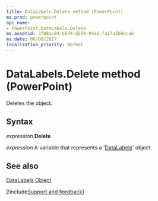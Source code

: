 ```yaml
---
title: DataLabels.Delete method (PowerPoint)
ms.prod: powerpoint
api_name:
- PowerPoint.DataLabels.Delete
ms.assetid: 3f08ac84-b6d4-d250-04ed-fa17a5b9eca6
ms.date: 06/08/2017
localization_priority: Normal
---
```



# DataLabels.Delete method (PowerPoint)

Deletes the object.


## Syntax

_expression_.**Delete**

_expression_ A variable that represents a '[DataLabels](PowerPoint.DataLabels.md)' object.


## See also


[DataLabels Object](PowerPoint.DataLabels.md)

[!include[Support and feedback](~/includes/feedback-boilerplate.md)]